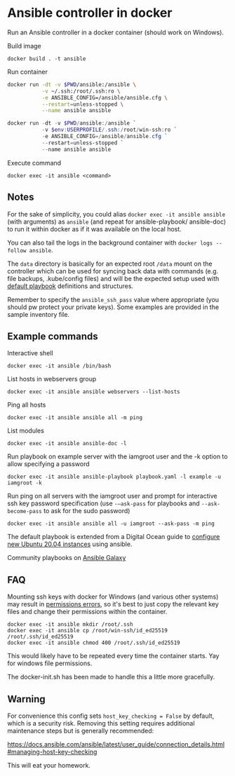 # Ansible controller in docker

Run an Ansible controller in a docker container (should work on Windows).

Build image

```
docker build . -t ansible
```

Run container

```bash
docker run -dt -v $PWD/ansible:/ansible \
           -v ~/.ssh:/root/.ssh:ro \
           -e ANSIBLE_CONFIG=/ansible/ansible.cfg \
           --restart=unless-stopped \
           --name ansible ansible
```

```powershell
docker run -dt -v $PWD/ansible:/ansible `
           -v $env:USERPROFILE/.ssh:/root/win-ssh:ro `
           -e ANSIBLE_CONFIG=/ansible/ansible.cfg `
           --restart=unless-stopped `
           --name ansible ansible
```

Execute command

```
docker exec -it ansible <command>
```

## Notes

For the sake of simplicity, you could alias `docker exec -it ansible ansible` (with arguments) as `ansible` (and repeat for ansible-playbook/ ansible-doc) to run it within docker as if it was available on the local host.

You can also tail the logs in the background container with `docker logs --follow ansible`.

The `data` directory is basically for an expected root `/data` mount on the controller which can be used for syncing back data with commands (e.g. file backups, .kube/config files) and will be the expected setup used with [default playbook](https://github.com/zacharlie/playbooks) definitions and structures.

Remember to specify the `ansible_ssh_pass` value where appropriate (you should pw protect your private keys). Some examples are provided in the sample inventory file.

## Example commands

Interactive shell

```
docker exec -it ansible /bin/bash
```

List hosts in webservers group

```
docker exec -it ansible ansible webservers --list-hosts
```

Ping all hosts

```
docker exec -it ansible ansible all -m ping
```

List modules

```
docker exec -it ansible ansible-doc -l
```

Run playbook on example server with the iamgroot user and the -k option to allow specifying a password

```
docker exec -it ansible ansible-playbook playbook.yaml -l example -u iamgroot -k
```

Run ping on all servers with the iamgroot user and prompt for interactive ssh key password specification (use `-–ask-pass` for playbooks and `--ask-become-pass` to ask for the sudo password)

```
docker exec -it ansible ansible all -u iamgroot --ask-pass -m ping
```

The default playbook is extended from a Digital Ocean guide to [configure new Ubuntu 20.04 instances](https://www.digitalocean.com/community/tutorials/how-to-use-ansible-to-automate-initial-server-setup-on-ubuntu-20-04) using ansible.

Community playbooks on [Ansible Galaxy](https://galaxy.ansible.com/.)

## FAQ

Mounting ssh keys with docker for Windows (and various other systems) may result in [permissions errors](https://github.com/moby/moby/issues/27685), so it's best to just copy the relevant key files and change their permissions within the container.

```
docker exec -it ansible mkdir /root/.ssh
docker exec -it ansible cp /root/win-ssh/id_ed25519 /root/.ssh/id_ed25519
docker exec -it ansible chmod 400 /root/.ssh/id_ed25519
```

This would likely have to be repeated every time the container starts. Yay for windows file permissions.

The docker-init.sh has been made to handle this a little more gracefully.

## Warning

For convenience this config sets `host_key_checking = False` by default, which is a security risk. Removing this setting requires additional maintenance steps but is generally recommended:

https://docs.ansible.com/ansible/latest/user_guide/connection_details.html#managing-host-key-checking

This will eat your homework.
